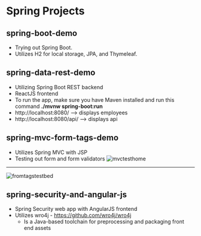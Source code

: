 # Spring Projects

## spring-boot-demo
- Trying out Spring Boot.
- Utilizes H2 for local storage, JPA, and Thymeleaf.

## spring-data-rest-demo
- Utilizing Spring Boot REST backend
- ReactJS frontend
- To run the app, make sure you have Maven installed and run this command **./mvnw spring-boot:run**
- http://localhost:8080/   --> displays employees
- http://localhost:8080/api/ --> displays api

## spring-mvc-form-tags-demo
- Utilizes Spring MVC with JSP
- Testing out form and form validators
![mvctesthome](https://user-images.githubusercontent.com/16873263/30838128-9276f4a8-a21e-11e7-9d50-724839c5c143.JPG)
************
![fromtagstestbed](https://user-images.githubusercontent.com/16873263/30838127-92745194-a21e-11e7-8150-c11eb9f3f00a.JPG)

## spring-security-and-angular-js
- Spring Security web app with AngularJS frontend
- Utilizes wro4j - https://github.com/wro4j/wro4j
  - Is a Java-based toolchain for preprocessing and packaging front end assets
